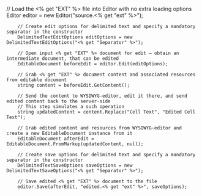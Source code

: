 // Load the <% get "EXT" %> file into Editor with no extra loading options
        Editor editor = new Editor("source.<% get "ext" %>");

        // Create edit options for delimited text and specify a mandatory separator in the constructor
        DelimitedTextEditOptions editOptions = new DelimitedTextEditOptions("<% get "Separator" %>");        

        // Open input <% get "EXT" %> document for edit — obtain an intermediate document, that can be edited
        EditableDocument beforeEdit = editor.Edit(editOptions);

        // Grab <% get "EXT" %> document content and associated resources from editable document
        string content = beforeEdit.GetContent();

        // Send the content to WYSIWYG-editor, edit it there, and send edited content back to the server-side
        // This step simulates a such operation
        string updatedContent = content.Replace("Cell Text", "Edited Cell Text");

        // Grab edited content and resources from WYSIWYG-editor and create a new EditableDocument instance from it
        EditableDocument afterEdit = EditableDocument.FromMarkup(updatedContent, null);

        // Create save options for delimited text and specify a mandatory separator in the constructor
        DelimitedTextSaveOptions saveOptions = new DelimitedTextSaveOptions("<% get "Separator" %>");

        // Save edited <% get "EXT" %> document to the file
        editor.Save(afterEdit, "edited.<% get "ext" %>", saveOptions);